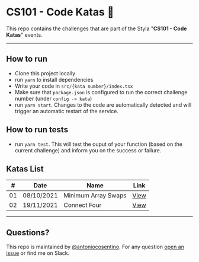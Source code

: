 # CS101 - Code Katas 🥋

This repo contains the challenges that are part of the Styla "**CS101 - Code Katas**" events.

---

## How to run

-   Clone this project locally
-   run `yarn` to install dependencies
-   Write your code in `src/{kata number}/index.tsx`
-   Make sure that `package.json` is configured to run the correct challenge number (under `config -> kata`)
-   run `yarn start`. Changes to the code are automatically detected and will trigger an automatic restart of the service.

## How to run tests

-   run `yarn test`. This will test the ouput of your function (based on the current challenge) and inform you on the success or failure.

## Katas List

| #   | Date       | Name                | Link                     |
| --- | ---------- | ------------------- | ------------------------ |
| 01  | 08/10/2021 | Minimum Array Swaps | [View](src/01/README.md) |
| 02  | 19/11/2021 | Connect Four        | [View](src/02/README.md) |

---

## Questions?

This repo is maintained by [@antoniocosentino](https://github.com/antoniocosentino). For any question [open an issue](https://github.com/kultmedia/code-katas/issues) or find me on Slack.
